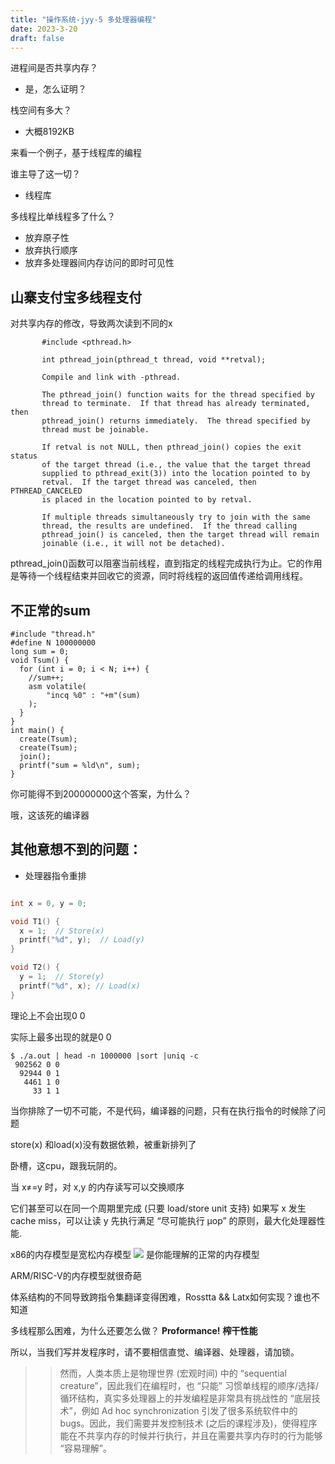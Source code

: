 ```yaml
---
title: "操作系统-jyy-5 多处理器编程"
date: 2023-3-20
draft: false
---
```


进程间是否共享内存？

- 是，怎么证明？

栈空间有多大？

- 大概8192KB

来看一个例子，基于线程库的编程

谁主导了这一切？

- 线程库

多线程比单线程多了什么？

- 放弃原子性
- 放弃执行顺序
- 放弃多处理器间内存访问的即时可见性

## 山寨支付宝多线程支付
对共享内存的修改，导致两次读到不同的x
```
       #include <pthread.h>

       int pthread_join(pthread_t thread, void **retval);

       Compile and link with -pthread.

       The pthread_join() function waits for the thread specified by
       thread to terminate.  If that thread has already terminated, then
       pthread_join() returns immediately.  The thread specified by
       thread must be joinable.

       If retval is not NULL, then pthread_join() copies the exit status
       of the target thread (i.e., the value that the target thread
       supplied to pthread_exit(3)) into the location pointed to by
       retval.  If the target thread was canceled, then PTHREAD_CANCELED
       is placed in the location pointed to by retval.

       If multiple threads simultaneously try to join with the same
       thread, the results are undefined.  If the thread calling
       pthread_join() is canceled, then the target thread will remain
       joinable (i.e., it will not be detached).
```
pthread_join()函数可以阻塞当前线程，直到指定的线程完成执行为止。它的作用是等待一个线程结束并回收它的资源，同时将线程的返回值传递给调用线程。
## 不正常的sum
```
#include "thread.h"
#define N 100000000
long sum = 0;
void Tsum() {
  for (int i = 0; i < N; i++) {
    //sum++;
    asm volatile(
        "incq %0" : "+m"(sum)
    );
  }
}
int main() {
  create(Tsum);
  create(Tsum);
  join();
  printf("sum = %ld\n", sum);
}
```
你可能得不到200000000这个答案，为什么？

哦，这该死的编译器


## 其他意想不到的问题：
- 处理器指令重排

```c

int x = 0, y = 0;

void T1() {
  x = 1;  // Store(x)
  printf("%d", y);  // Load(y)
}

void T2() {
  y = 1;  // Store(y)
  printf("%d", x); // Load(x)
}
```
理论上不会出现0 0 

实际上最多出现的就是0 0

```shell
$ ./a.out | head -n 1000000 |sort |uniq -c
 902562 0 0 
  92944 0 1 
   4461 1 0 
     33 1 1 
```
当你排除了一切不可能，不是代码，编译器的问题，只有在执行指令的时候除了问题

store(x) 和load(x)没有数据依赖，被重新排列了

卧槽，这cpu，跟我玩阴的。

当 x≠=y 时，对 x,y 的内存读写可以交换顺序

它们甚至可以在同一个周期里完成 (只要 load/store unit 支持)
如果写 x 发生 cache miss，可以让读 y 先执行满足 “尽可能执行 μop” 的原则，最大化处理器性能.

x86的内存模型是宽松内存模型
![](https://jyywiki.cn/pages/OS/img/x86-tso.png)
是你能理解的正常的内存模型

ARM/RISC-V的内存模型就很奇葩

体系结构的不同导致跨指令集翻译变得困难，Rosstta && Latx如何实现？谁也不知道


多线程那么困难，为什么还要怎么做？
**Proformance!**
**榨干性能**

所以，当我们写并发程序时，请不要相信直觉、编译器、处理器，请加锁。

>> 然而，人类本质上是物理世界 (宏观时间) 中的 “sequential creature”，因此我们在编程时，也 “只能” 习惯单线程的顺序/选择/循环结构，真实多处理器上的并发编程是非常具有挑战性的 “底层技术”，例如 Ad hoc synchronization 引发了很多系统软件中的 bugs。因此，我们需要并发控制技术 (之后的课程涉及)，使得程序能在不共享内存的时候并行执行，并且在需要共享内存时的行为能够 “容易理解”。